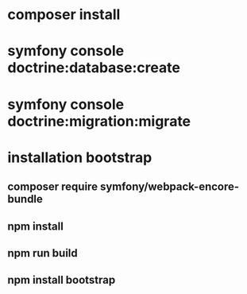 # composer install
# symfony console doctrine:database:create
# symfony console doctrine:migration:migrate
 
# installation bootstrap 
## composer require symfony/webpack-encore-bundle
## npm install
## npm run build
## npm install bootstrap
